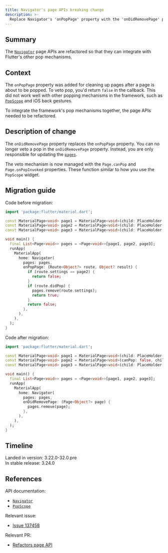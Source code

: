 ```yaml
---
title: Navigator's page APIs breaking change
description: >-
  Replace Navigator's 'onPopPage' property with the 'onDidRemovePage' property.
---
```


## Summary

The [`Navigator`][] page APIs are refactored so that
they can integrate with Flutter's other pop mechanisms.

## Context

The `onPopPage` property was added for cleaning up pages after
a page is about to be popped.
To veto pop, you'd return `false` in the callback.
This did not work well with other popping mechanisms in the framework,
such as [`PopScope`][] and iOS back gestures.

To integrate the framework's pop mechanisms together,
the page APIs needed to be refactored.

## Description of change

The `onDidRemovePage` property replaces the `onPopPage` property.
You can no longer veto a pop in the `onDidRemovePage` property.
Instead, you are only responsible for updating the [`pages`][].

The veto mechanism is now managed with the
`Page.canPop` and `Page.onPopInvoked` properties.
These function similar to how you use the `PopScope` widget.

[`pages`]: {{site.api}}/flutter/widgets/Navigator/pages.html

## Migration guide

Code before migration:

```dart
import 'package:flutter/material.dart';

const MaterialPage<void> page1 = MaterialPage<void>(child: PlaceHolder());
const MaterialPage<void> page2 = MaterialPage<void>(child: PlaceHolder());
const MaterialPage<void> page3 = MaterialPage<void>(child: PlaceHolder());

void main() {
  final List<Page<void>> pages = <Page<void>>[page1, page2, page3];
  runApp(
    MaterialApp(
      home: Navigator(
        pages: pages,
        onPopPage: (Route<Object?> route, Object? result) {
          if (route.settings == page2) {
            return false;
          }
          if (route.didPop) {
            pages.remove(route.settings);
            return true;
          }
          return false;
        },
      ),
    ),
  );
}
```

Code after migration:

```dart
import 'package:flutter/material.dart';

const MaterialPage<void> page1 = MaterialPage<void>(child: PlaceHolder());
const MaterialPage<void> page2 = MaterialPage<void>(canPop: false, child: PlaceHolder());
const MaterialPage<void> page3 = MaterialPage<void>(child: PlaceHolder());

void main() {
  final List<Page<void>> pages = <Page<void>>[page1, page2, page3];
  runApp(
    MaterialApp(
      home: Navigator(
        pages: pages,
        onDidRemovePage: (Page<Object?> page) {
          pages.remove(page);
        },
      ),
    ),
  );
}
```

## Timeline

Landed in version: 3.22.0-32.0.pre<br>
In stable release: 3.24.0

## References

API documentation:

* [`Navigator`][]
* [`PopScope`][]

Relevant issue:

* [Issue 137458][]

Relevant PR:

* [Refactors page API][]

[Refactors page API]: {{site.repo.flutter}}/pull/137792
[`Navigator`]: {{site.api}}/flutter/widgets/Navigator-class.html
[`PopScope`]: {{site.api}}/flutter/widgets/PopScope-class.html
[Issue 137458]: {{site.repo.flutter}}/issues/137458
